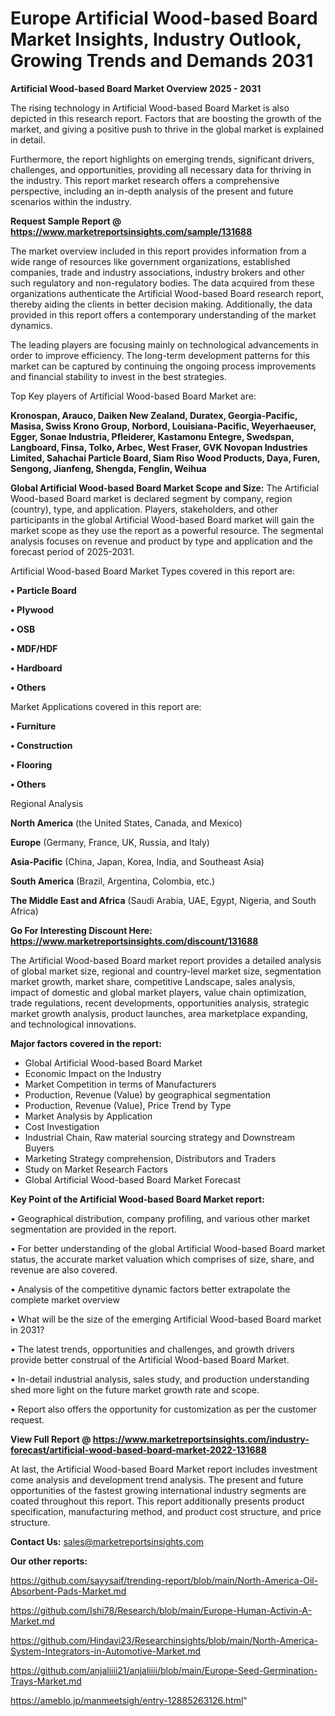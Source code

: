 # Europe Artificial Wood-based Board Market Insights, Industry Outlook, Growing Trends and Demands 2031

<Strong> Artificial Wood-based Board Market Overview 2025 - 2031</strong>

The rising technology in Artificial Wood-based Board Market is also depicted in this research report. Factors that are boosting the growth of the market, and giving a positive push to thrive in the global market is explained in detail.

Furthermore, the report highlights on emerging trends, significant drivers, challenges, and opportunities, providing all necessary data for thriving in the industry. This report market research offers a comprehensive perspective, including an in-depth analysis of the present and future scenarios within the industry.

<strong>Request Sample Report @ <a href=https://www.marketreportsinsights.com/sample/131688>https://www.marketreportsinsights.com/sample/131688</a></strong>

The market overview included in this report provides information from a wide range of resources like government organizations, established companies, trade and industry associations, industry brokers and other such regulatory and non-regulatory bodies. The data acquired from these organizations authenticate the Artificial Wood-based Board research report, thereby aiding the clients in better decision making. Additionally, the data provided in this report offers a contemporary understanding of the market dynamics.

The leading players are focusing mainly on technological advancements in order to improve efficiency. The long-term development patterns for this market can be captured by continuing the ongoing process improvements and financial stability to invest in the best strategies.

Top Key players of Artificial Wood-based Board Market are:

<strong>Kronospan, Arauco, Daiken New Zealand, Duratex, Georgia-Pacific, Masisa, Swiss Krono Group, Norbord, Louisiana-Pacific, Weyerhaeuser, Egger, Sonae Industria, Pfleiderer, Kastamonu Entegre, Swedspan, Langboard, Finsa, Tolko, Arbec, West Fraser, GVK Novopan Industries Limited, Sahachai Particle Board, Siam Riso Wood Products, Daya, Furen, Sengong, Jianfeng, Shengda, Fenglin, Weihua</strong>

<strong><b>Global Artificial Wood-based Board Market Scope and Size:</b></strong>
The Artificial Wood-based Board market is declared segment by company, region (country), type, and application. Players, stakeholders, and other participants in the global Artificial Wood-based Board market will gain the market scope as they use the report as a powerful resource. The segmental analysis focuses on revenue and product by type and application and the forecast period of 2025-2031.

Artificial Wood-based Board Market Types covered in this report are:

<strong>• Particle Board

• Plywood

• OSB

• MDF/HDF

• Hardboard

• Others</strong>

Market Applications covered in this report are:

<strong>• Furniture

• Construction

• Flooring

• Others</strong> 

Regional Analysis

<strong>North America</strong> (the United States, Canada, and Mexico)

<strong>Europe</strong> (Germany, France, UK, Russia, and Italy)

<strong>Asia-Pacific</strong> (China, Japan, Korea, India, and Southeast Asia)

<strong>South America</strong> (Brazil, Argentina, Colombia, etc.)

<strong>The Middle East and Africa</strong> (Saudi Arabia, UAE, Egypt, Nigeria, and South Africa)

<strong>Go For Interesting Discount Here: <a href=https://www.marketreportsinsights.com/discount/131688>https://www.marketreportsinsights.com/discount/131688</a></strong>

The Artificial Wood-based Board market report provides a detailed analysis of global market size, regional and country-level market size, segmentation market growth, market share, competitive Landscape, sales analysis, impact of domestic and global market players, value chain optimization, trade regulations, recent developments, opportunities analysis, strategic market growth analysis, product launches, area marketplace expanding, and technological innovations.

<strong><b>Major factors covered in the report:</b></strong>
<ul>
  <li>Global Artificial Wood-based Board Market </li>
  <li>Economic Impact on the Industry</li>
  <li>Market Competition in terms of Manufacturers</li>
  <li>Production, Revenue (Value) by geographical segmentation</li>
  <li>Production, Revenue (Value), Price Trend by Type</li>
  <li>Market Analysis by Application</li>
  <li>Cost Investigation</li>
  <li>Industrial Chain, Raw material sourcing strategy and Downstream Buyers</li>
  <li>Marketing Strategy comprehension, Distributors and Traders</li>
  <li>Study on Market Research Factors</li>
  <li>Global Artificial Wood-based Board Market Forecast</li>
</ul>

<strong><b>Key Point of the Artificial Wood-based Board Market report:</b></strong>

• Geographical distribution, company profiling, and various other market segmentation are provided in the report.

• For better understanding of the global Artificial Wood-based Board market status, the accurate market valuation which comprises of size, share, and revenue are also covered.

• Analysis of the competitive dynamic factors better extrapolate the complete market overview

• What will be the size of the emerging Artificial Wood-based Board market in 2031?

• The latest trends, opportunities and challenges, and growth drivers provide better construal of the Artificial Wood-based Board Market.

• In-detail industrial analysis, sales study, and production understanding shed more light on the future market growth rate and scope.

• Report also offers the opportunity for customization as per the customer request.

<strong><b>View Full Report @ <a href=https://www.marketreportsinsights.com/industry-forecast/artificial-wood-based-board-market-2022-131688>https://www.marketreportsinsights.com/industry-forecast/artificial-wood-based-board-market-2022-131688</a></b></strong>


At last, the Artificial Wood-based Board Market report includes investment come analysis and development trend analysis. The present and future opportunities of the fastest growing international industry segments are coated throughout this report. This report additionally presents product specification, manufacturing method, and product cost structure, and price structure.

<strong>Contact Us:</strong>
sales@marketreportsinsights.com

<strong>Our other reports:</strong>

<a href=https://github.com/sayysaif/trending-report/blob/main/North-America-Oil-Absorbent-Pads-Market.md>https://github.com/sayysaif/trending-report/blob/main/North-America-Oil-Absorbent-Pads-Market.md</a>

<a href=https://github.com/Ishi78/Research/blob/main/Europe-Human-Activin-A-Market.md>https://github.com/Ishi78/Research/blob/main/Europe-Human-Activin-A-Market.md</a>

<a href=https://github.com/Hindavi23/Researchinsights/blob/main/North-America-System-Integrators-in-Automotive-Market.md>https://github.com/Hindavi23/Researchinsights/blob/main/North-America-System-Integrators-in-Automotive-Market.md</a>

<a href=https://github.com/anjaliiii21/anjaliiii/blob/main/Europe-Seed-Germination-Trays-Market.md>https://github.com/anjaliiii21/anjaliiii/blob/main/Europe-Seed-Germination-Trays-Market.md</a>

<a href=https://ameblo.jp/manmeetsigh/entry-12885263126.html>https://ameblo.jp/manmeetsigh/entry-12885263126.html</a>"
